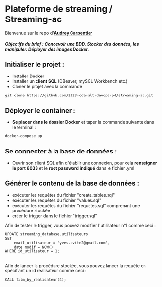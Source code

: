 # Plateforme de streaming / Streaming-ac
Bienvenue sur le repo d'**[Audrey Carpentier](https://github.com/AudreyAAOO)**
##### Objectifs du brief : Concevoir une BDD. Stocker des données, les manipuler. Déployer des images Docker.
## Initialiser le projet :</h3>

+ Installer **Docker** 
+ Installer un **client SQL** (DBeaver, mySQL Workbench etc.)
+ Cloner le projet avec la commande 

```
git clone https://github.com/2023-cda-alt-devops-p4/streaming-ac.git
```
## Déployer le container : 

+ **Se placer dans le dossier Docker** et taper la commande suivante dans le terminal :

```
docker-compose up
```

## Se connecter à la base de données :
+ Ouvrir son client SQL afin d'établir une connexion, pour cela **renseigner le port 6033**
et le **root password indiqué** dans le fichier .yml


## Générer le contenu de la base de données : 
+ exécuter les requêtes du fichier "create_tables.sql"
+ exécuter les requêtes du fichier "values.sql"
+ exécuter les requêtes du fichier "requetes.sql" comprenant une procédure stockée
+ créer le trigger dans le fichier  "trigger.sql"

Afin de tester le trigger, vous pouvez modifier l'utilisateur n°1 comme ceci : 
```
UPDATE streaming_database.utilisateurs
SET 
	email_utilisateur = 'yves.avite2@gmail.com',
	date_modif = NOW()
WHERE id_utilisateur = 1;
```

<br/>
Afin de lancer la procédure stockée, vous pouvez lancer la requête en spécifiant un id realisateur comme ceci :

```
CALL film_by_realisateur(4); 
```